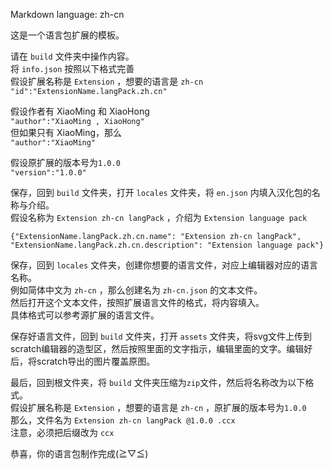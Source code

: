 Markdown language: zh-cn

这是一个语言包扩展的模板。

请在 `build` 文件夹中操作内容。  
将 `info.json` 按照以下格式完善  
假设扩展名称是 `Extension` ，想要的语言是 `zh-cn`  
`"id":"ExtensionName.langPack.zh.cn"`  

假设作者有 XiaoMing 和 XiaoHong  
`"author":"XiaoMing , XiaoHong"`  
但如果只有 XiaoMing，那么  
`"author":"XiaoMing"`  

假设原扩展的版本号为`1.0.0`  
`"version":"1.0.0"`  

保存，回到 `build` 文件夹，打开 `locales` 文件夹，将 `en.json` 内填入汉化包的名称与介绍。  
假设名称为 `Extension zh-cn langPack` ，介绍为 `Extension language pack`  
```
{"ExtensionName.langPack.zh.cn.name": "Extension zh-cn langPack",
"ExtensionName.langPack.zh.cn.description": "Extension language pack"}
```

保存，回到 `locales` 文件夹，创建你想要的语言文件，对应上编辑器对应的语言名称。  
例如简体中文为 `zh-cn` ，那么创建名为 `zh-cn.json` 的文本文件。  
然后打开这个文本文件，按照扩展语言文件的格式，将内容填入。  
具体格式可以参考源扩展的语言文件。  

保存好语言文件，回到 `build` 文件夹，打开 `assets` 文件夹，将svg文件上传到scratch编辑器的造型区，然后按照里面的文字指示，编辑里面的文字。编辑好后，将scratch导出的图片覆盖原图。  

最后，回到根文件夹，将 `build` 文件夹压缩为`zip`文件，然后将名称改为以下格式。  
假设扩展名称是 `Extension` ，想要的语言是 `zh-cn` ，原扩展的版本号为`1.0.0`  
那么，文件名为 `Extension zh-cn langPack @1.0.0 .ccx`  
注意，必须把后缀改为 `ccx`  

恭喜，你的语言包制作完成(≧▽≦)